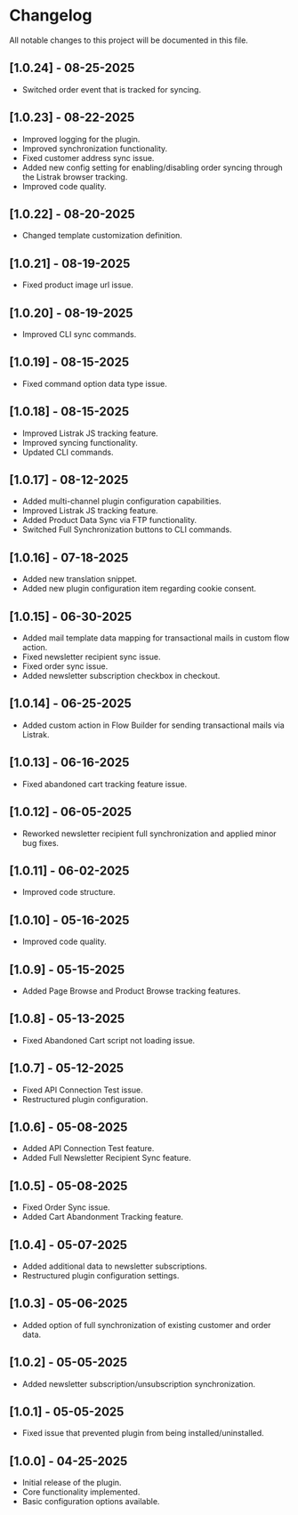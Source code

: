 # Changelog

All notable changes to this project will be documented in this file.


## [1.0.24] - 08-25-2025
- Switched order event that is tracked for syncing.

## [1.0.23] - 08-22-2025
- Improved logging for the plugin.
- Improved synchronization functionality.
- Fixed customer address sync issue.
- Added new config setting for enabling/disabling order syncing through the Listrak browser tracking.
- Improved code quality.

## [1.0.22] - 08-20-2025
- Changed template customization definition.

## [1.0.21] - 08-19-2025
- Fixed product image url issue.

## [1.0.20] - 08-19-2025
- Improved CLI sync commands.

## [1.0.19] - 08-15-2025
- Fixed command option data type issue.

## [1.0.18] - 08-15-2025
- Improved Listrak JS tracking feature.
- Improved syncing functionality.
- Updated CLI commands.


## [1.0.17] - 08-12-2025
- Added multi-channel plugin configuration capabilities.
- Improved Listrak JS tracking feature.
- Added Product Data Sync via FTP functionality.
- Switched Full Synchronization buttons to CLI commands.

## [1.0.16] - 07-18-2025
- Added new translation snippet.
- Added new plugin configuration item regarding cookie consent.

## [1.0.15] - 06-30-2025
- Added mail template data mapping for transactional mails in custom flow action.
- Fixed newsletter recipient sync issue.
- Fixed order sync issue.
- Added newsletter subscription checkbox in checkout.

## [1.0.14] - 06-25-2025
- Added custom action in Flow Builder for sending transactional mails via Listrak.

## [1.0.13] - 06-16-2025
- Fixed abandoned cart tracking feature issue.

## [1.0.12] - 06-05-2025
- Reworked newsletter recipient full synchronization and applied minor bug fixes.

## [1.0.11] - 06-02-2025
- Improved code structure.

## [1.0.10] - 05-16-2025
- Improved code quality.

## [1.0.9] - 05-15-2025
- Added Page Browse and Product Browse tracking features.

## [1.0.8] - 05-13-2025
- Fixed Abandoned Cart script not loading issue.

## [1.0.7] - 05-12-2025
- Fixed API Connection Test issue.
- Restructured plugin configuration.

## [1.0.6] - 05-08-2025
- Added API Connection Test feature.
- Added Full Newsletter Recipient Sync feature.

## [1.0.5] - 05-08-2025
- Fixed Order Sync issue.
- Added Cart Abandonment Tracking feature.

## [1.0.4] - 05-07-2025
- Added additional data to newsletter subscriptions.
- Restructured plugin configuration settings.

## [1.0.3] - 05-06-2025
- Added option of full synchronization of existing customer and order data.

## [1.0.2] - 05-05-2025
- Added newsletter subscription/unsubscription synchronization.

## [1.0.1] - 05-05-2025
- Fixed issue that prevented plugin from being installed/uninstalled.

## [1.0.0] - 04-25-2025
- Initial release of the plugin.
- Core functionality implemented.
- Basic configuration options available.